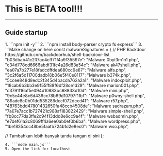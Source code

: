 # This is BETA tool!!!
------------------------
<h2>Guide startup</h2>
1. ```npm init -y```
2. ```npm install body-parser crypto fs express```
3. ```Make change on here
const malwareSignatures = {
  // PHP Backdoor https://github.com/backdoorhub/shell-backdoor-list
  "b03dbab41c207ac4cff71f4a9f35597e": "Malware 0byt3m1n1.php",
  "c34d778cd6666abdf31fc4a26d83a54c": "Malware ak47shell.php",
  "ea07a7b277e18fadcdffdea680cc9e87": "Malware alfa.php",
  "3c2f6a5d11700dadb18b06e5f40e8117": "Malware b374k.php",
  "5ccee848d8edc2f345d4bacda762a2a1": "Malware indoxploit.php",
  "18cab6b3bb3e9f55ff88f6df28ce1d29": "Malware marion001.php",
  "c3791f16af5e094d10883bc98833d10d": "Malware mini.php",
  "9c5c44e8c6d436cc78b69d10797f1fbf": "Malware p0wny-shell.php",
  "89ade8c0b01dd535286dccf072dccd41": "Malware r57.php",
  "48763bdd47801432650fa48ccb4508de": "Malware sadrazam.php",
  "7a07e7acc1b727421c968af183822429": "Malware simple-shell.php",
  "fb8cc77da3ffe2c94f13ddd8e6cc9a4f": "Malware webadmin.php",
  "e7def61a3c8069ff4a6ee0ab0ef0b6ba": "Malware wordpress.php",
  "1be18354cc48be5faafb724b1d2e8ec0": "Malware wso.php",
  
  // Tambahkan lebih banyak tanda tangan di sini
};
```
4. ```node main.js```
5. Open the link for localhost
